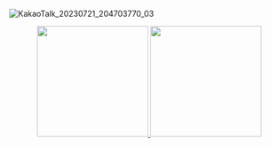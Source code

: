 ![KakaoTalk_20230721_204703770_03](https://github.com/Kong-E/Kong-E/assets/87259219/e93c1ffc-e9ff-47fe-9825-08acebe347fd)
<p align="center">
<a href="https://github.com/anuraghazra/github-readme-stats">
  <img height="200px" src="https://github-readme-stats-delta-two-25.vercel.app/api?username=Kong-E&theme=graywhite&hide=stars&show=reviews" />
</a>
<a href="https://github.com/anuraghazra/convoychat">
  <img height="200px" src="https://github-readme-stats-delta-two-25.vercel.app/api/top-langs?username=Kong-E&layout=compact&langs_count=8&card_width=320&theme=graywhite&hide=python,powershell" />
</a>
  </p>
<!--
**Kong-E/Kong-E** is a ✨ _special_ ✨ repository because its `README.md` (this file) appears on your GitHub profile.

Here are some ideas to get you started:

- 🔭 I’m currently working on ...
- 🌱 I’m currently learning ...
- 👯 I’m looking to collaborate on ...
- 🤔 I’m looking for help with ...
- 💬 Ask me about ...
- 📫 How to reach me: ...
- 😄 Pronouns: ...
- ⚡ Fun fact: ...
-->
